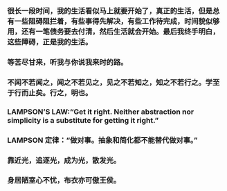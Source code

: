 ### 很长一段时间，我的生活看似马上就要开始了，真正的生活，但是总有一些阻碍阻拦着，有些事得先解决，有些工作待完成，时间貌似够用，还有一笔债务要去付清，然后生活就会开始。最后我终手明白，这些障碍，正是我的生活。



### 等苦尽甘来，听我与你说我来时的路。



### 不闻不若闻之，闻之不若见之，见之不若知之，知之不若行之。学至于行而止矣。行之，明也。



### LAMPSON’S LAW:“Get it right. Neither abstraction nor simplicity is a substitute for getting it right.”

### LAMPSON 定律：“做对事。抽象和简化都不能替代做对事。”



### 靠近光，追逐光，成为光，散发光。



### 身居陋室心不忧，布衣亦可傲王侯。


